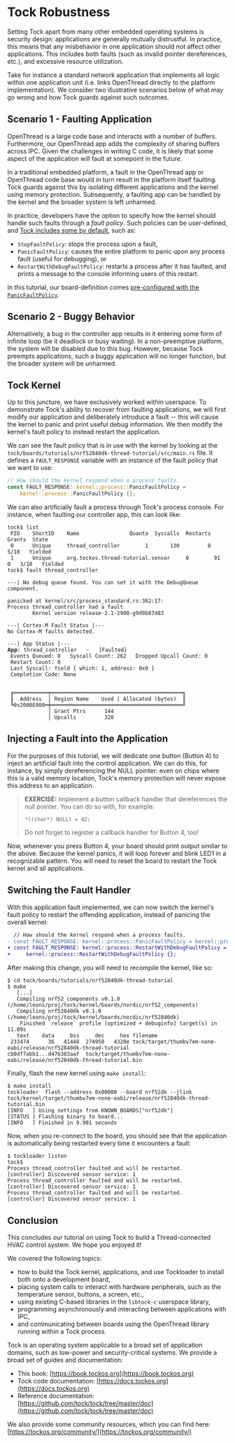 # Tock Robustness

Setting Tock apart from many other embedded operating systems is security
design: applications are generally mutually distrustful. In practice, this means
that any misbehavior in one application should not affect other applications.
This includes both faults (such as invalid pointer dereferences, etc.), and
excessive resource utilization.

Take for instance a standard network application that implements all logic
within one application unit (i.e. links OpenThread directly to the platform
implementation). We consider two illustrative scenarios below of what may go
wrong and how Tock guards against such outcomes.

## Scenario 1 - Faulting Application

OpenThread is a large code base and interacts with a number of buffers.
Furthermore, our OpenThread app adds the complexity of sharing buffers across
IPC. Given the challenges in writing C code, it is likely that some aspect of
the application will fault at somepoint in the future.

In a traditional embedded platform, a fault in the OpenThread app or OpenThread
code base would in turn result in the platform itself faulting. Tock guards
against this by isolating different applications and the kernel using memory
protection. Subsequently, a faulting app can be handled by the kernel and the
broader system is left unharmed.

In practice, developers have the option to specify how the kernel should handle
such faults through a _fault policy_. Such policies can be user-defined, and
[Tock includes some by default](https://docs.tockos.org/kernel/?search=kernel%3A%3Aprocess%3A%3AFaultPolicy),
such as:

- `StopFaultPolicy`: stops the process upon a fault,
- `PanicFaultPolicy`: causes the entire platform to panic upon any process fault
  (useful for debugging), or
- `RestartWithDebugFaultPolicy`: restarts a process after it has faulted, and
  prints a message to the console informing users of this restart.

In this tutorial, our board-definition comes
[pre-configured with the `PanicFaultPolicy`](https://github.com/tock/tock/tree/master/boards/tutorials/nrf52840dk-thread-tutorial).

## Scenario 2 - Buggy Behavior

Alternatively, a bug in the controller app results in it entering some form of
infinite loop (be it deadlock or busy waiting). In a non-preemptive platform,
the system will be disabled due to this bug. However, because Tock preempts
applications, such a buggy application will no longer function, but the broader
system will be unharmed.

## Tock Kernel

Up to this juncture, we have exclusively worked within userspace. To demonstrate
Tock's ability to recover from faulting applications, we will first modify our
application and deliberately introduce a fault -- this will cause the kernel to
panic and print useful debug information. We then modify the kernel's fault
policy to instead restart the application.

We can see the fault policy that is in use with the kernel by looking at the
`tock/boards/tutorials/nrf52840dk-thread-tutorial/src/main.rs` file. It defines
a `FAULT_RESPONSE` variable with an instance of the fault policy that we want to
use:

```rust
// How should the kernel respond when a process faults.
const FAULT_RESPONSE: kernel::process::PanicFaultPolicy =
    kernel::process::PanicFaultPolicy {};
```

We can also artificially fault a process through Tock's process console. For
instance, when faulting our controller app, this can look like:

```
tock$ list
 PID    ShortID    Name                Quanta  Syscalls  Restarts  Grants  State
 0      Unique     thread_controller        1       130         0   5/18   Yielded
 1      Unique     org.tockos.thread-tutorial.sensor     0        91         0   3/18   Yielded
tock$ fault thread_controller

---| No debug queue found. You can set it with the DebugQueue component.

panicked at kernel/src/process_standard.rs:362:17:
Process thread_controller had a fault
        Kernel version release-2.1-2908-g9d9b87d83

---| Cortex-M Fault Status |---
No Cortex-M faults detected.

---| App Status |---
𝐀𝐩𝐩: thread_controller   -   [Faulted]
 Events Queued: 0   Syscall Count: 262   Dropped Upcall Count: 0
 Restart Count: 0
 Last Syscall: Yield { which: 1, address: 0x0 }
 Completion Code: None


 ╔═══════════╤══════════════════════════════════════════╗
 ║  Address  │ Region Name    Used | Allocated (bytes)  ║
 ╚0x2000E000═╪══════════════════════════════════════════╝
             │ Grant Ptrs      144
             │ Upcalls         320
```

## Injecting a Fault into the Application

For the purposes of this tutorial, we will dedicate one button (Button 4) to
inject an artificial fault into the control application. We can do this, for
instance, by simply dereferencing the NULL pointer: even on chips where this is
a valid memory location, Tock's memory protection will never expose this address
to an application.

> **EXERCISE:** Implement a button callback handler that dereferences the null
> pointer. You can do so with, for example:
>
> ```
> *((char*) NULL) = 42;
> ```
>
> Do not forget to register a callback handler for Button 4, too!

Now, whenever you press Button 4, your board should print output similar to the
above. Because the kernel panics, it will loop forever and blink LED1 in a
recognizable pattern. You will need to reset the board to restart the Tock
kernel and all applications.

## Switching the Fault Handler

With this application fault implemented, we can now switch the kernel's fault
policy to restart the offending application, instead of panicing the overall
kernel:

```diff
  // How should the kernel respond when a process faults.
- const FAULT_RESPONSE: kernel::process::PanicFaultPolicy = kernel::process::PanicFaultPolicy {};
+ const FAULT_RESPONSE: kernel::process::RestartWithDebugFaultPolicy =
+     kernel::process::RestartWithDebugFaultPolicy {};
```

After making this change, you will need to recompile the kernel, like so:

```
$ cd tock/boards/tutorials/nrf52840dk-thread-tutorial
$ make
   [...]
   Compiling nrf52_components v0.1.0 (/home/leons/proj/tock/kernel/boards/nordic/nrf52_components)
   Compiling nrf52840dk v0.1.0 (/home/leons/proj/tock/kernel/boards/nordic/nrf52840dk)
    Finished `release` profile [optimized + debuginfo] target(s) in 11.09s
   text    data     bss     dec     hex filename
 233474      36   41448  274958   4320e tock/target/thumbv7em-none-eabi/release/nrf52840dk-thread-tutorial
cb0df7abb1...d47b383aaf  tock/target/thumbv7em-none-eabi/release/nrf52840dk-thread-tutorial.bin
```

Finally, flash the new kernel using `make install`:

```
$ make install
tockloader  flash --address 0x00000 --board nrf52dk --jlink tock/kernel/target/thumbv7em-none-eabi/release/nrf52840dk-thread-tutorial.bin
[INFO   ] Using settings from KNOWN_BOARDS["nrf52dk"]
[STATUS ] Flashing binary to board...
[INFO   ] Finished in 9.901 seconds
```

Now, when you re-connect to the board, you should see that the application is
automatically being restarted every time it encounters a fault:

```
$ tockloader listen
tock$
Process thread_controller faulted and will be restarted.
[controller] Discovered sensor service: 1
Process thread_controller faulted and will be restarted.
[controller] Discovered sensor service: 1
Process thread_controller faulted and will be restarted.
[controller] Discovered sensor service: 1
```

## Conclusion

This concludes our tutorial on using Tock to build a Thread-connected HVAC
control system. We hope you enjoyed it!

We covered the following topics:

- how to build the Tock kernel, applications, and use Tockloader to install both
  onto a development board,
- placing system calls to interact with hardware peripherals, such as the
  temperature sensor, buttons, a screen, etc.,
- using existing C-based libraries in the `libtock-c` userspace library,
- programming asynchronously and interacting between applications with IPC,
- and communicating between boards using the OpenThread library running within a
  Tock process.

Tock is an operating system applicable to a broad set of application domains,
such as low-power and security-critical systems. We provide a broad set of
guides and documentation:

- This book: [https://book.tockos.org](https://book.tockos.org)
- Tock code documentation: [https://docs.tockos.org](https://docs.tockos.org)
- Reference documentation:
  [https://github.com/tock/tock/tree/master/doc](https://github.com/tock/tock/tree/master/doc)

We also provide some community resources, which you can find here:
[https://tockos.org/community/](https://tockos.org/community/)
